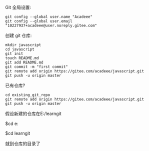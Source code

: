 Git 全局设置:
```git
git config --global user.name "Acadeee"
git config --global user.email "10227937+acadeee@user.noreply.gitee.com"
```
创建 git 仓库:
```git
mkdir javascript
cd javascript
git init
touch README.md
git add README.md
git commit -m "first commit"
git remote add origin https://gitee.com/acadeee/javascript.git
git push -u origin master
```
已有仓库?
```git
cd existing_git_repo
git remote add origin https://gitee.com/acadeee/javascript.git
git push -u origin master
```

假设新建的仓库在E:/learngit

$cd e:

$cd learngit

就到仓库的目录了